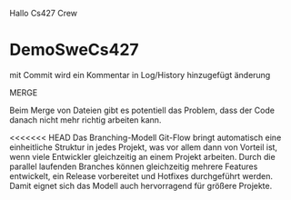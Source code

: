 ﻿Hallo Cs427 Crew
# DemoSweCs427

mit Commit wird ein Kommentar in Log/History hinzugefügt
änderung

MERGE

Beim Merge von Dateien gibt es potentiell das Problem, dass der Code danach nicht mehr richtig arbeiten kann.

<<<<<<< HEAD
Das Branching-Modell Git-Flow bringt automatisch eine einheitliche Struktur in jedes Projekt,
was vor allem dann von Vorteil ist, wenn viele Entwickler gleichzeitig an einem Projekt arbeiten.
Durch die parallel laufenden Branches können gleichzeitig mehrere Features entwickelt,
ein Release vorbereitet und Hotfixes durchgeführt werden.
Damit eignet sich das Modell auch hervorragend für größere Projekte.







